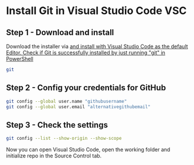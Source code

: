 # Install Git in Visual Studio Code VSC

## Step 1 - Download and install
Download the installer via <a href="Git website"> and install with Visual Studio Code as the default Editor.
Check if Git is successfully installed by just running "git" in PowerShell

```bash
git
```

## Step 2 - Config your credentials for GitHub

```bash
git config --global user.name "githubusername"
git config --global user.email "alternativegithubemail"
```

## Step 3 - Check the settings
```bash
git config --list --show-origin --show-scope
```
Now you can open Visual Studio Code, open the working folder and initialize repo in the Source Control tab.